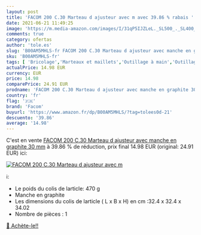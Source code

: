 ```yaml
---
layout: post
title: 'FACOM 200 C.30 Marteau d ajusteur avec m avec 39.86 % rabais '
date: 2021-06-21 11:49:25
image: 'https://m.media-amazon.com/images/I/31qP5IJZLeL._SL500_._SL400_.jpg'
comments: true
category: ofertas
author: 'tole.es'
slug: 'B00AM5MHLS-fr FACOM 200 C.30 Marteau d ajusteur avec manche en graphite...'
sku: 'B00AM5MHLS-fr'
tags: [ 'Bricolage','Marteaux et maillets','Outillage à main','Outillage à main et électroportatif','facom', ]
actualPrice: 14.98 EUR
currency: EUR
price: 14.98
comparePrice: 24.91 EUR
prodname: 'FACOM 200 C.30 Marteau d ajusteur avec manche en graphite 30 mm'
country: 'fr'
flag: '🇫🇷'
brand: 'Facom'
buyurl: 'https://www.amazon.fr/dp/B00AM5MHLS/?tag=tolees0d-21'
descuento: '39.86'
average: '14.98'
---
```


C'est en vente [FACOM 200 C.30 Marteau d ajusteur avec manche en graphite 30 mm](https://www.amazon.fr/dp/B00AM5MHLS/?tag=tolees0d-21)  à  39.86 % de réduction, prix final  14.98 EUR (original: 24.91 EUR) ici:

[![FACOM 200 C.30 Marteau d ajusteur avec m](https://m.media-amazon.com/images/I/31qP5IJZLeL._SL500_._SL400_.jpg)](https://www.amazon.fr/dp/B00AM5MHLS/?tag=tolees0d-21)

ℹ️:

- Le poids du colis de larticle: 470 g
- Manche en graphite
- Les dimensions du colis de larticle ( L x B x H) en cm :32.4 x 32.4 x 34.02
- Nombre de pièces : 1

[🛒 Achète-le!!](https://www.amazon.fr/dp/B00AM5MHLS/?tag=tolees0d-21)
